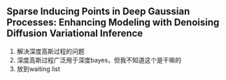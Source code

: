 ## Sparse Inducing Points in Deep Gaussian Processes: Enhancing Modeling with Denoising Diffusion Variational Inference
1. 解决深度高斯过程的问题
2. 深度高斯过程广泛用于深度bayes，但我不知道这个是干嘛的
3. 放到waiting list